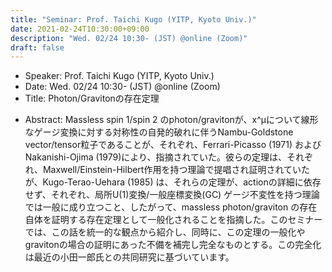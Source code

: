 ```yaml
---
title: "Seminar: Prof. Taichi Kugo (YITP, Kyoto Univ.)"
date: 2021-02-24T10:30:00+09:00
description: "Wed. 02/24 10:30- (JST) @online (Zoom)"
draft: false
---
```


- Speaker:
Prof. Taichi Kugo (YITP, Kyoto Univ.)
- Date:
Wed. 02/24 10:30- (JST) @online (Zoom)
- Title:
Photon/Gravitonの存在定理

<!--more-->

- Abstract:
Massless spin 1/spin 2 のphoton/gravitonが、x^μについて線形なゲージ変換に対する対称性の自発的破れに伴うNambu-Goldstone vector/tensor粒子であることが、それぞれ、Ferrari-Picasso (1971) および Nakanishi-Ojima (1979)により、指摘されていた。彼らの定理は、それぞれ、Maxwell/Einstein-Hilbert作用を持つ理論で提唱され証明されていたが、Kugo-Terao-Uehara (1985) は、それらの定理が、actionの詳細に依存せず、それぞれ、局所U(1)変換/一般座標変換(GC) ゲージ不変性を持つ理論では一般に成り立つこと、したがって、massless photon/graviton の存在自体を証明する存在定理として一般化されることを指摘した。このセミナーでは、この話を統一的な観点から紹介し、同時に、この定理の一般化やgravitonの場合の証明にあった不備を補完し完全なものとする。この完全化は最近の小田一郎氏との共同研究に基づいています。
